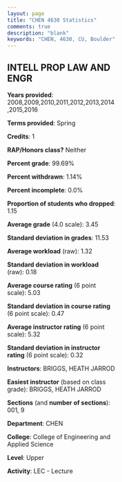 ```yaml
---
layout: page
title: "CHEN 4630 Statistics"
comments: true
description: "blank"
keywords: "CHEN, 4630, CU, Boulder"
--- 
```

<head>
<script src="https://ajax.googleapis.com/ajax/libs/jquery/2.1.3/jquery.min.js"></script>
<script src="https://dl.dropboxusercontent.com/s/pc42nxpaw1ea4o9/highcharts.js?dl=0"></script>
<!-- <script src="../assets/js/highcharts.js"></script> -->
<style type="text/css">@font-face {
	font-family: "Bebas Neue";
	src: url(https://www.filehosting.org/file/details/544349/BebasNeue%20Regular.otf) format("opentype");
	}
	h1.Bebas { 
		font-family: "Bebas Neue", Verdana, Tahoma;
	}
</style>
</head>
<body>
	<div id="container" style="float: right; width: 45%; height: 88%; margin-left: 2.5%; margin-right: 2.5%;"></div>
	<script language="JavaScript">
		$(document).ready(function() {
		var chart = {type: 'column'};
		var title = {text: 'Grade Distribution'};
		var xAxis = {categories: ['A','B','C','D','F'],crosshair: true};
		var yAxis = {min: 0,title: {text: 'Percentage'}};
		var tooltip = {headerFormat: '<center><b><span style="font-size:20px">{point.key}</span></b></center>',
		               pointFormat: '<td style="padding:0"><b>{point.y:.1f}%</b></td>',
		               footerFormat: '</table>',shared: true,useHTML: true};
		var plotOptions = {column: {pointPadding: 0.0,borderWidth: 0}};  
		var credits = {enabled: false};var series= [{name: 'Percent',data: [57.59,33.85,7.39,1.17,0.0,]}];
		var json = {};
		json.chart = chart;
		json.title = title;
		json.tooltip = tooltip;
		json.xAxis = xAxis;
		json.yAxis = yAxis;  
		json.series = series;
		json.plotOptions = plotOptions;  
		json.credits = credits;
		$('#container').highcharts(json);
	});
	</script>
</body>
			   
## INTELL PROP LAW AND ENGR

**Years provided**: 2008,2009,2010,2011,2012,2013,2014,2015,2016

**Terms provided**: Spring

**Credits**: 1

**RAP/Honors class?** Neither

**Percent grade**: 99.69%

**Percent withdrawn**: 1.14%

**Percent incomplete**: 0.0%

**Proportion of students who dropped**: 1.15

**Average grade** (4.0 scale): 3.45

**Standard deviation in grades**: 11.53

**Average workload** (raw): 1.32

**Standard deviation in workload** (raw): 0.18

**Average course rating** (6 point scale): 5.03

**Standard deviation in course rating** (6 point scale): 0.47

**Average instructor rating** (6 point scale): 5.32

**Standard deviation in instructor rating** (6 point scale): 0.32

**Instructors**: BRIGGS, HEATH JARROD

**Easiest instructor** (based on class grade): BRIGGS, HEATH JARROD

**Sections** (and **number of sections**): 001, 9

**Department**: CHEN

**College**: College of Engineering and Applied Science

**Level**: Upper

**Activity**: LEC - Lecture
